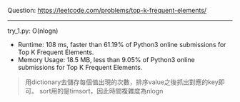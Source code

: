 Question: https://leetcode.com/problems/top-k-frequent-elements/

---

try_1.py: O(nlogn)
* Runtime: 108 ms, faster than 61.19% of Python3 online submissions for Top K Frequent Elements.
* Memory Usage: 18.5 MB, less than 9.05% of Python3 online submissions for Top K Frequent Elements.

> 用dictionary去儲存每個值出現的次數，排序value之後抓出對應的key即可。
> sort用的是timsort，因此時間複雜度為nlogn
